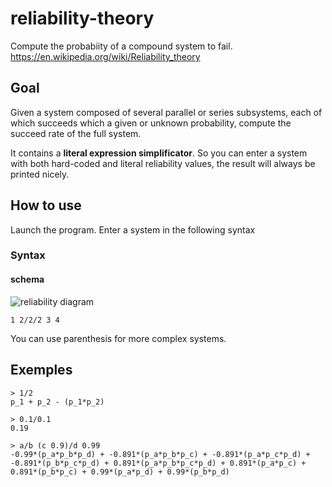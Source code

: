 # reliability-theory
Compute the probabiity of a compound system to fail.
https://en.wikipedia.org/wiki/Reliability_theory

## Goal
Given a system composed of several parallel or series subsystems, each of which succeeds which a given or unknown probability, compute the succeed rate of the full system.

It contains a **literal expression simplificator**. So you can enter a system with both hard-coded and literal reliability values, the result will always be printed nicely.

## How to use
Launch the program. Enter a system in the following syntax
### Syntax
#### schema
![reliability diagram](https://upload.wikimedia.org/wikipedia/commons/0/03/Reliability_block_diagram.png)

```
1 2/2/2 3 4
```

You can use parenthesis for more complex systems.

## Exemples
```
> 1/2
p_1 + p_2 - (p_1*p_2)
```

 ```
> 0.1/0.1
0.19
 ```
 
```
> a/b (c 0.9)/d 0.99
-0.99*(p_a*p_b*p_d) + -0.891*(p_a*p_b*p_c) + -0.891*(p_a*p_c*p_d) + -0.891*(p_b*p_c*p_d) + 0.891*(p_a*p_b*p_c*p_d) + 0.891*(p_a*p_c) + 0.891*(p_b*p_c) + 0.99*(p_a*p_d) + 0.99*(p_b*p_d)
```

